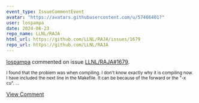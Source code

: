 ```yaml
---
event_type: IssueCommentEvent
avatar: "https://avatars.githubusercontent.com/u/57466401?"
user: lospampa
date: 2024-06-23
repo_name: LLNL/RAJA
html_url: https://github.com/LLNL/RAJA/issues/1679
repo_url: https://github.com/LLNL/RAJA
---
```


<a href='https://github.com/lospampa' target='_blank'>lospampa</a> commented on issue <a href='https://github.com/LLNL/RAJA/issues/1679' target='_blank'>LLNL/RAJA#1679</a>.

<small>I found that the problem was when compiling. I don't know exactly why it is compiling now. I have included the next line in the Makefile. It can be because of the forward or the "-x cu". ...</small>

<a href='https://github.com/LLNL/RAJA/issues/1679' target='_blank'>View Comment</a>